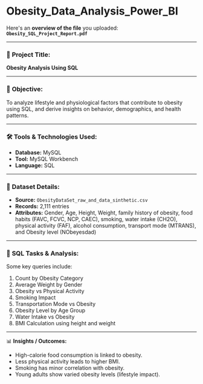 # Obesity_Data_Analysis_Power_BI
Here's an **overview of the file** you uploaded: **`Obesity_SQL_Project_Report.pdf`**

---

### 📌 **Project Title:**

**Obesity Analysis Using SQL**

---

### 🎯 **Objective:**

To analyze lifestyle and physiological factors that contribute to obesity using SQL, and derive insights on behavior, demographics, and health patterns.

---

### 🛠️ **Tools & Technologies Used:**

* **Database:** MySQL
* **Tool:** MySQL Workbench
* **Language:** SQL

---

### 📂 **Dataset Details:**

* **Source:** `ObesityDataSet_raw_and_data_sinthetic.csv`
* **Records:** 2,111 entries
* **Attributes:** Gender, Age, Height, Weight, family history of obesity, food habits (FAVC, FCVC, NCP, CAEC), smoking, water intake (CH2O), physical activity (FAF), alcohol consumption, transport mode (MTRANS), and Obesity level (NObeyesdad)

---

### 🔎 **SQL Tasks & Analysis:**

Some key queries include:

1. Count by Obesity Category
2. Average Weight by Gender
3. Obesity vs Physical Activity
4. Smoking Impact
5. Transportation Mode vs Obesity
6. Obesity Level by Age Group
7. Water Intake vs Obesity
8. BMI Calculation using height and weight

---

📊 **Insights / Outcomes:**

* High-calorie food consumption is linked to obesity.
* Less physical activity leads to higher BMI.
* Smoking has minor correlation with obesity.
* Young adults show varied obesity levels (lifestyle impact).
